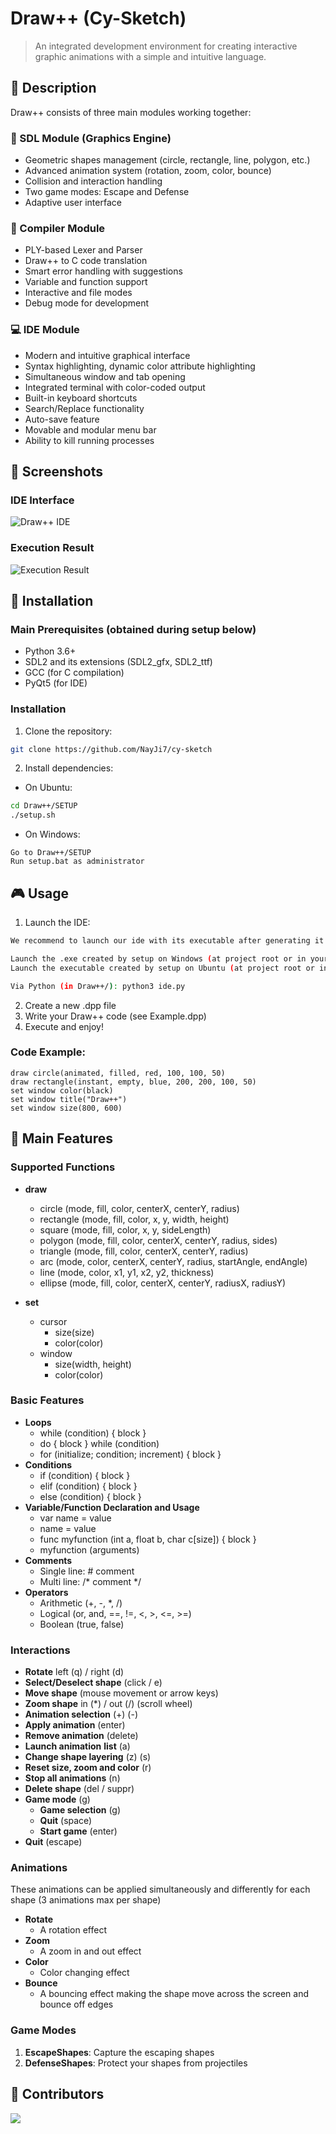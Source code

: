# Draw++ (Cy-Sketch)

> An integrated development environment for creating interactive graphic animations with a simple and intuitive language.

## 📝 Description

Draw++ consists of three main modules working together:

### 🎨 SDL Module (Graphics Engine)

- Geometric shapes management (circle, rectangle, line, polygon, etc.)
- Advanced animation system (rotation, zoom, color, bounce)
- Collision and interaction handling
- Two game modes: Escape and Defense
- Adaptive user interface

### 🔧 Compiler Module

- PLY-based Lexer and Parser
- Draw++ to C code translation
- Smart error handling with suggestions
- Variable and function support
- Interactive and file modes
- Debug mode for development

### 💻 IDE Module

- Modern and intuitive graphical interface
- Syntax highlighting, dynamic color attribute highlighting
- Simultaneous window and tab opening
- Integrated terminal with color-coded output
- Built-in keyboard shortcuts
- Search/Replace functionality
- Auto-save feature
- Movable and modular menu bar
- Ability to kill running processes

## 📸 Screenshots

### IDE Interface
![Draw++ IDE](Draw++/README/ide.gif)

### Execution Result
![Execution Result](Draw++/README/c.gif)

## 🚀 Installation

### Main Prerequisites (obtained during setup below)

- Python 3.6+
- SDL2 and its extensions (SDL2_gfx, SDL2_ttf)
- GCC (for C compilation)
- PyQt5 (for IDE)

### Installation

1. Clone the repository:

```bash
git clone https://github.com/NayJi7/cy-sketch
```

2. Install dependencies:

- On Ubuntu:

```bash
cd Draw++/SETUP
./setup.sh
```

- On Windows:

```
Go to Draw++/SETUP
Run setup.bat as administrator
```

## 🎮 Usage

1. Launch the IDE:

```bash
We recommend to launch our ide with its executable after generating it with setup.sh/bat (you can also browse it in your apps)

Launch the .exe created by setup on Windows (at project root or in your applications)
Launch the executable created by setup on Ubuntu (at project root or in your applications)

Via Python (in Draw++/): python3 ide.py
```

2. Create a new .dpp file
3. Write your Draw++ code (see Example.dpp)
4. Execute and enjoy!

### Code Example:

```
draw circle(animated, filled, red, 100, 100, 50)
draw rectangle(instant, empty, blue, 200, 200, 100, 50)
set window color(black)
set window title("Draw++")
set window size(800, 600)
```

## 🎯 Main Features

### Supported Functions

- **draw**

  - circle (mode, fill, color, centerX, centerY, radius)
  - rectangle (mode, fill, color, x, y, width, height)
  - square (mode, fill, color, x, y, sideLength)
  - polygon (mode, fill, color, centerX, centerY, radius, sides)
  - triangle (mode, fill, color, centerX, centerY, radius)
  - arc (mode, color, centerX, centerY, radius, startAngle, endAngle)
  - line (mode, color, x1, y1, x2, y2, thickness)
  - ellipse (mode, fill, color, centerX, centerY, radiusX, radiusY)
- **set**

  - cursor
    - size(size)
    - color(color)
  - window
    - size(width, height)
    - color(color)

### Basic Features

* **Loops**
  * while (condition) { block }
  * do { block } while (condition)
  * for (initialize; condition; increment) { block }
* **Conditions**
  * if (condition) { block }
  * elif (condition) { block }
  * else (condition) { block }
* **Variable/Function Declaration and Usage**
  * var name = value
  * name = value
  * func myfunction (int a, float b, char c[size]) { block }
  * myfunction (arguments)
* **Comments**
  * Single line: # comment
  * Multi line: /* comment */
* **Operators**
  * Arithmetic (+, -, *, /)
  * Logical (or, and, ==, !=, <, >, <=, >=)
  * Boolean (true, false)

### Interactions

- **Rotate** left (q) / right (d)
- **Select/Deselect shape** (click / e)
- **Move shape** (mouse movement or arrow keys)
- **Zoom shape** in (*) / out (/) (scroll wheel)
- **Animation selection** (+) (-)
- **Apply animation** (enter)
- **Remove animation** (delete)
- **Launch animation** **list** (a)
- **Change shape layering** (z) (s)
- **Reset size, zoom and color** (r)
- **Stop all animations** (n)
- **Delete shape** (del / suppr)
- **Game mode** (g)
  - **Game selection** (g)
  - **Quit** (space)
  - **Start game** (enter)
- **Quit** (escape)

### Animations

These animations can be applied simultaneously and differently for each shape (3 animations max per shape)

* **Rotate**
  * A rotation effect
* **Zoom**
  * A zoom in and out effect
* **Color**
  * Color changing effect
* **Bounce**
  * A bouncing effect making the shape move across the screen and bounce off edges

### Game Modes

1. **EscapeShapes**: Capture the escaping shapes
2. **DefenseShapes**: Protect your shapes from projectiles

## 👥 Contributors

<a href="https://github.com/NayJi7/cy-sketch/graphs/contributors">
  <img src="https://contrib.rocks/image?repo=NayJi7/cy-sketch" />
</a>
